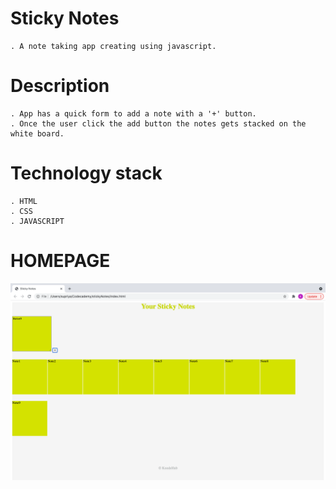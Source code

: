 # Sticky Notes
    . A note taking app creating using javascript.
# Description
    . App has a quick form to add a note with a '+' button. 
    . Once the user click the add button the notes gets stacked on the white board.
# Technology stack
    . HTML 
    . CSS 
    . JAVASCRIPT 
# HOMEPAGE
![](./images/homepage.png)